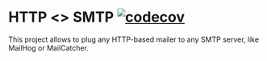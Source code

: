 # HTTP <> SMTP [![codecov](https://codecov.io/gh/eexit/httpsmtp/branch/master/graph/badge.svg?token=XH18EYLDLZ)](https://codecov.io/gh/eexit/httpsmtp)

This project allows to plug any HTTP-based mailer to any SMTP server, like MailHog or MailCatcher.
